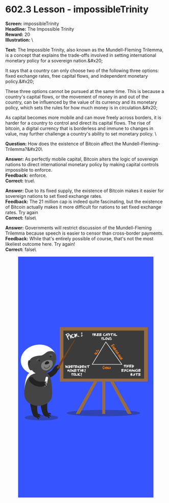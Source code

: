 # 602.3 Lesson - impossibleTrinity

**Screen:** impossibleTrinity\
**Headline:** The Impossible Trinity\
**Reward:** 20\
**Illustration:** \

**Text:** The Impossible Trinity, also known as the Mundell-Fleming Trilemma, is a concept that explains the trade-offs involved in setting international monetary policy for a sovereign nation.&amp;#x20;

It says that a country can only choose two of the following three options: fixed exchange rates, free capital flows, and independent monetary policy.&amp;#x20;

  These three options cannot be pursued at the same time. This is because a country&#x27;s capital flows, or the movement of money in and out of the country, can be influenced by the value of its currency and its monetary policy, which sets the rules for how much money is in circulation.&amp;#x20;

  As capital becomes more mobile and can move freely across borders, it is harder for a country to control and direct its capital flows. The rise of bitcoin, a digital currency that is borderless and immune to changes in value, may further challenge a country&#x27;s ability to set monetary policy.
\

**Question:** How does the existence of Bitcoin affect the Mundell-Fleming-Trilemma?&amp;#x20\

**Answer:** As perfectly mobile capital, Bitcoin alters the logic of sovereign nations to direct international monetary policy by making capital controls impossible to enforce.\
**Feedback:** enforce.\
**Correct:** true\

**Answer:** Due to its fixed supply, the existence of Bitcoin makes it easier for sovereign nations to set fixed exchange rates.\
**Feedback:** The 21 million cap is indeed quite fascinating, but the existence of Bitcoin actually makes it more difficult for nations to set fixed exchange rates. Try again\
**Correct:** false\

**Answer:** Governments will restrict discussion of the Mundell-Fleming Trilemma because speech is easier to censor than cross-border payments.\
**Feedback:** While that&#x27;s entirely possible of course, that&#x27;s not the most likeliest outcome here. Try again!\
**Correct:** false\


<figure><img src="../.gitbook/assets/602-03.png" alt=""><figcaption></figcaption></figure>

